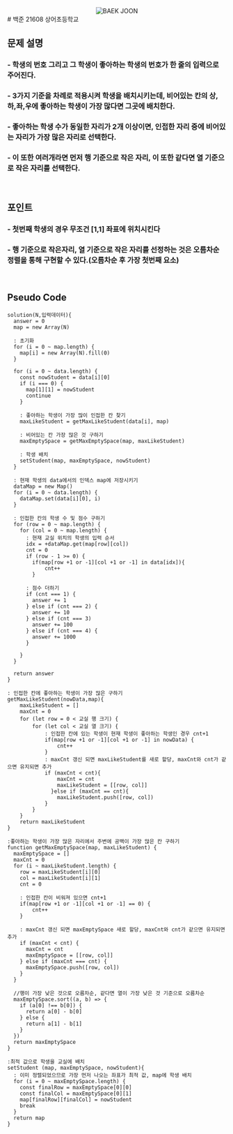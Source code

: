 <div align='center'>
    <img src="../../../images/boj.jpg" alt="BAEK JOON"/>
</div>
# 백준 21608 상어초등학교
<br>

## 문제 설명

### - 학생의 번호 그리고 그 학생이 좋아하는 학생의 번호가 한 줄의 입력으로 주어진다.

### - 3가지 기준을 차례로 적용시켜 학생을 배치시키는데, 비어있는 칸의 상,하,좌,우에 좋아하는 학생이 가장 많다면 그곳에 배치한다.

### - 좋아하는 학생 수가 동일한 자리가 2개 이상이면, 인접한 자리 중에 비어있는 자리가 가장 많은 자리로 선택한다.

### - 이 또한 여러개라면 먼저 행 기준으로 작은 자리, 이 또한 같다면 열 기준으로 작은 자리를 선택한다.

<br>

## 포인트

### - 첫번째 학생의 경우 무조건 [1,1] 좌표에 위치시킨다

### - 행 기준으로 작은자리, 열 기준으로 작은 자리를 선정하는 것은 오름차순 정렬을 통해 구현할 수 있다.(오름차순 후 가장 첫번째 요소)

<br>

## Pseudo Code

```
solution(N,입력데이터){
  answer = 0 
  map = new Array(N) 
  
  : 초기화
  for (i = 0 ~ map.length) {
    map[i] = new Array(N).fill(0) 
  }

  for (i = 0 ~ data.length) {
    const nowStudent = data[i][0] 
    if (i === 0) {
      map[1][1] = nowStudent 
      continue 
    }

    : 좋아하는 학생이 가장 많이 인접한 칸 찾기
    maxLikeStudent = getMaxLikeStudent(data[i], map) 

    : 비어있는 칸 가장 많은 것 구하기
    maxEmptySpace = getMaxEmptySpace(map, maxLikeStudent) 

    : 학생 배치
    setStudent(map, maxEmptySpace, nowStudent) 
  }
  
  : 현재 학생의 data에서의 인덱스 map에 저장시키기
  dataMap = new Map()
  for (i = 0 ~ data.length) {
    dataMap.set(data[i][0], i)
  }

  : 인접한 칸의 학생 수 및 점수 구하기
  for (row = 0 ~ map.length) {
    for (col = 0 ~ map.length) {
      : 현재 교실 위치의 학생의 입력 순서
      idx = +dataMap.get(map[row][col])
      cnt = 0
      if (row - 1 >= 0) {
        if(map[row +1 or -1][col +1 or -1] in data[idx]){
            cnt++
        }
        
      : 점수 더하기
      if (cnt === 1) {
        answer += 1
      } else if (cnt === 2) {
        answer += 10
      } else if (cnt === 3) 
        answer += 100
      } else if (cnt === 4) {
        answer += 1000
      }
      
    }
  }

  return answer
}

: 인접한 칸에 좋아하는 학생이 가장 많은 구하기
getMaxLikeStudent(nowData,map){
    maxLikeStudent = []
    maxCnt = 0
    for (let row = 0 < 교실 행 크기) {
        for (let col < 교실 열 크기) {
            : 인접한 칸에 있는 학생이 현재 학생이 좋아하는 학생인 경우 cnt+1
            if(map[row +1 or -1][col +1 or -1] in nowData) {
                cnt++
            }
            : maxCnt 갱신 되면 maxLikeStudent를 새로 할당, maxCnt와 cnt가 같으면 유지되면 추가
            if (maxCnt < cnt){
                maxCnt = cnt
                maxLikeStudent = [[row, col]]
              }else if (maxCnt == cnt){
                maxLikeStudent.push([row, col])
            }
        }
    }
    return maxLikeStudent
}

:좋아하는 학생이 가장 많은 자리에서 주변에 공백이 가장 많은 칸 구하기
function getMaxEmptySpace(map, maxLikeStudent) {
  maxEmptySpace = []
  maxCnt = 0
  for (i ~ maxLikeStudent.length) {
    row = maxLikeStudent[i][0]
    col = maxLikeStudent[i][1]
    cnt = 0 

    : 인접한 칸이 비워져 있으면 cnt+1
    if(map[row +1 or -1][col +1 or -1] == 0) {
        cnt++
    }
    
    : maxCnt 갱신 되면 maxEmptySpace 새로 할당, maxCnt와 cnt가 같으면 유지되면 추가
    if (maxCnt < cnt) {
      maxCnt = cnt
      maxEmptySpace = [[row, col]]
    } else if (maxCnt === cnt) {
      maxEmptySpace.push([row, col])
    }
  }

  //행이 가장 낮은 것으로 오름차순, 같다면 열이 가장 낮은 것 기준으로 오름차순
  maxEmptySpace.sort((a, b) => {
    if (a[0] !== b[0]) {
      return a[0] - b[0] 
    } else {
      return a[1] - b[1] 
    }
  })
  return maxEmptySpace 
}

:최적 값으로 학생을 교실에 배치
setStudent (map, maxEmptySpace, nowStudent){
  : 이미 정렬되었으므로 가장 먼저 나오는 좌표가 최적 값, map에 학생 배치
  for (i = 0 ~ maxEmptySpace.length) {
    const finalRow = maxEmptySpace[0][0] 
    const finalCol = maxEmptySpace[0][1] 
    map[finalRow][finalCol] = nowStudent 
    break 
  }
  return map 
}

```

